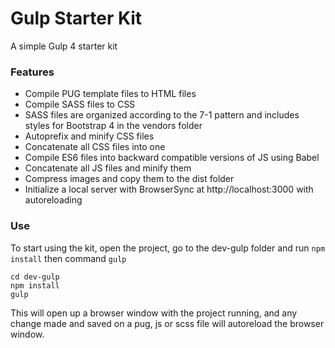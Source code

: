 # Gulp Starter Kit

A simple Gulp 4 starter kit
### Features
  - Compile PUG template files to HTML files 
  - Compile SASS files to CSS
  - SASS files are organized according to the 7-1 pattern and includes styles for Bootstrap 4 in the vendors folder
  - Autoprefix and minify CSS files
  - Concatenate all CSS files into one
  - Compile ES6 files into backward compatible versions of JS using Babel
  - Concatenate all JS files and minify them
  - Compress images and copy them to the dist folder
  - Initialize a local server with BrowserSync at http://localhost:3000 with autoreloading

### Use
To start using the kit, open the project, go to the dev-gulp folder and run ```npm install``` then command ```gulp```

```
cd dev-gulp
npm install
gulp
```

This will open up a browser window with the project running, and any change made and saved on a pug, js or scss file will autoreload the browser window.
